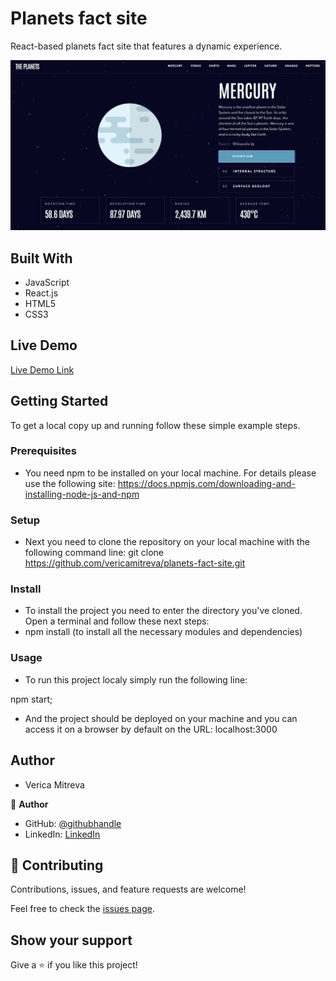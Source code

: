 # Planets fact site

React-based planets fact site that features a dynamic experience.

![screenshot](./public/planets-fact-site.png)

## Built With

- JavaScript
- React.js
- HTML5
- CSS3

## Live Demo

[Live Demo Link](https://663e739b1107b2309fa0bf7c--planets-fact-site-project.netlify.app/)

## Getting Started

To get a local copy up and running follow these simple example steps.

### Prerequisites

* You need npm to be installed on your local machine. For details please use the following site: 
https://docs.npmjs.com/downloading-and-installing-node-js-and-npm

### Setup

* Next you need to clone the repository on your local machine with the following command line:
git clone https://github.com/vericamitreva/planets-fact-site.git

### Install

* To install the project you need to enter the directory you've cloned. Open a terminal and follow these next steps:
* npm install (to install all the necessary modules and dependencies)

### Usage

* To run this project localy simply run the following line:

npm start;

* And the project should be deployed on your machine and you can access it on a browser by default on the URL: localhost:3000

## Author

- Verica Mitreva

👤 **Author**

- GitHub: [@githubhandle](https://github.com/vericamitreva)
- LinkedIn: [LinkedIn](https://www.linkedin.com/in/vericamitreva)

## 🤝 Contributing

Contributions, issues, and feature requests are welcome!

Feel free to check the [issues page](issues/).

## Show your support

Give a ⭐️ if you like this project!